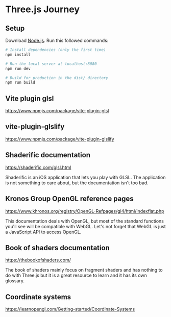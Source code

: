 # Three.js Journey

## Setup

Download [Node.js](https://nodejs.org/en/download/).
Run this followed commands:

```bash
# Install dependencies (only the first time)
npm install

# Run the local server at localhost:8080
npm run dev

# Build for production in the dist/ directory
npm run build
```

## Vite plugin glsl

https://www.npmjs.com/package/vite-plugin-glsl

## vite-plugin-glslify

https://www.npmjs.com/package/vite-plugin-glslify

## Shaderific documentation

https://shaderific.com/glsl.html

Shaderific is an iOS application that lets you play with GLSL. The application is not something to care about, but the documentation isn't too bad.

## Kronos Group OpenGL reference pages

https://www.khronos.org/registry/OpenGL-Refpages/gl4/html/indexflat.php

This documentation deals with OpenGL, but most of the standard functions you'll see will be compatible with WebGL. Let's not forget that WebGL is just a JavaScript API to access OpenGL.

## Book of shaders documentation

https://thebookofshaders.com/

The book of shaders mainly focus on fragment shaders and has nothing to do with Three.js but it is a great resource to learn and it has its own glossary.

## Coordinate systems

https://learnopengl.com/Getting-started/Coordinate-Systems
